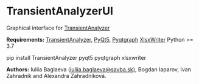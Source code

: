 # TransientAnalyzerUI

Graphical interface for [TransientAnalyzer](https://github.com/IuliiaBaglaeva/TransientAnalyzer)

**Requirements:** 
[TransientAnalyzer](https://github.com/IuliiaBaglaeva/TransientAnalyzer), [PyQt5](https://pypi.org/project/PyQt5/), [Pyqtgraph](https://www.pyqtgraph.org/) [XlsxWriter](https://xlsxwriter.readthedocs.io/) Python >= 3.7

pip install TransientAnalyzer pyqt5 pyqtgraph xlsxwriter

**Authors:**  Iuliia Baglaeva (iuliia.baglaeva@savba.sk), Bogdan Iaparov, Ivan Zahradník and Alexandra Zahradníková.
